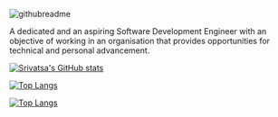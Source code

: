 ![githubreadme](https://user-images.githubusercontent.com/76219802/214784756-67fd1ad9-3df6-428f-8618-fbb3c97c777a.svg)

A dedicated and an aspiring Software Development Engineer with an objective of working in an organisation that provides
opportunities for technical and personal advancement.

[![Srivatsa's GitHub stats](https://github-readme-stats.vercel.app/api?username=srivatsacool)](https://github.com/anuraghazra/github-readme-stats)

[![Top Langs](https://github-readme-stats.vercel.app/api/top-langs/?username=srivatsacool&langs_count=8)](https://github.com/anuraghazra/github-readme-stats)

[![Top Langs](https://github-readme-stats.vercel.app/api/top-langs/?username=srivatsacool&layout=compact)](https://github.com/anuraghazra/github-readme-stats)
